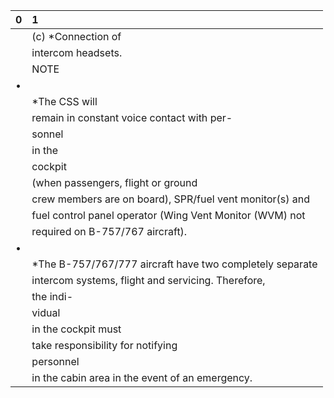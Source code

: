 | 0   | 1                                                        |
|:----|:---------------------------------------------------------|
|     | (c) *Connection of                                       |
|     | intercom headsets.                                       |
|     | NOTE                                                     |
| •   |                                                          |
|     | *The CSS will                                            |
|     | remain in constant voice contact with per-               |
|     | sonnel                                                   |
|     | in the                                                   |
|     | cockpit                                                  |
|     | (when passengers, flight or ground                       |
|     | crew members are on board), SPR/fuel vent monitor(s) and |
|     | fuel control panel operator (Wing Vent Monitor (WVM) not |
|     | required on B-757/767 aircraft).                         |
| •   |                                                          |
|     | *The B-757/767/777 aircraft have two completely separate |
|     | intercom systems, flight and servicing. Therefore,       |
|     | the indi-                                                |
|     | vidual                                                   |
|     | in the cockpit must                                      |
|     | take responsibility for notifying                        |
|     | personnel                                                |
|     | in the cabin area in the event of an emergency.          |